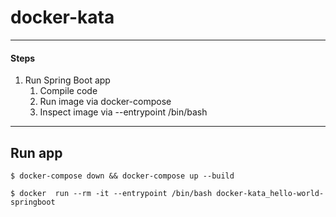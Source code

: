 # docker-kata
--------------------------------------
#### Steps
1. Run Spring Boot app
   1. Compile code
   1. Run image via docker-compose
   1. Inspect image via --entrypoint /bin/bash




----------------------------------------

## Run app
````
$ docker-compose down && docker-compose up --build
````

````
$ docker  run --rm -it --entrypoint /bin/bash docker-kata_hello-world-springboot
````